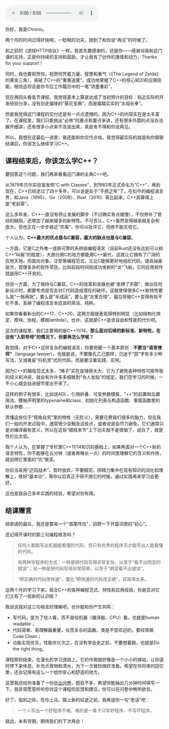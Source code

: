 <audio title="结束语 _ 路远，未有穷期" src="https://static001.geekbang.org/resource/audio/27/b2/27ef54452cd5a9354a070f93178a5bb2.mp3" controls="controls"></audio> 
<p>你好，我是Chrono。</p><p>两个月的时间过得好快啊，一眨眼的功夫，就到了和你说“再见”的时候了。</p><p>和之前的《透视HTTP协议》一样，我首先要感谢的，还是你——感谢对我和这门课的支持，正是你持续的支持和鼓励，才让我有了创作的激情和动力，Thanks for your support！</p><p>同时，我也要祝贺你，祝贺你凭着力量、智慧和勇气（《The Legend of Zelda》的黄金三角），突破了C++的“重重迷雾”，成功地掌握了C++的核心知识和应用技能，相信这将会是你今后工作履历中的一笔“浓墨重彩”。</p><p>现在再回头看各节课程，我觉得基本上算是达成了当初预计的目标：贴近实际的开发经验分享，没有剑走偏锋的“葵花宝典”，而是踏踏实实的“太祖长拳”。</p><p>但是我觉得这门课程的交付还是有一点点遗憾的。因为C++的内容实在是太丰富了，在课程里，我们只能挑出“必修”的重点和要点来讲，还有很多外围的点没办法展开细讲，还有很多小点来不及说出来，真是舍不得和你说再见。</p><p>所以，我想在这最后一讲里，我还能和你交代点啥，我觉得最实际的就是和你聊聊结课后，你该怎么继续学习C++。</p><h2>课程结束后，你该怎么学C++？</h2><p>要回答这个问题，我们再来看看这门课的主角C++吧。</p><!-- [[[read_end]]] --><p>从1979年贝尔实验室发明“C with Classes”，到1983年正式命名为“C++”，再到现在，C++已经走过了四十多年，可以说是处于“不惑之年”了。在如今的编程语言界，和Java（1995）、Go（2009）、Rust（2010）等比起来，C++真算得上是“老前辈”。</p><p>这么多年来，C++一直没有停止发展的脚步（不过确实有点缓慢），不仅修补了曾经的缺陷，还增加了越来越多的新特性。不可否认，C++虽然变得越来越复杂和庞大，但也正在一步步趋近“完美”，你可以批评它，但绝不能无视它。</p><p>个人认为，<strong>C++最大的优点是与C兼容，最大的缺点也是与C兼容</strong>。</p><p>一方面，它是C之外唯一成熟可靠的系统级编程语言（目前Rust还没有达到可以和C++“叫板”的程度），大部分用C的地方都能用C++替代，这就让它拥有了广阔的应用天地。而面向对象、泛型等编程范式，又比C能够更好地组织代码，提高抽象层次，管理复杂的软件项目。比如前段时间刚成功发射的“龙”飞船，它的应用软件就是用C++开发的。</p><p>但另一方面，为了保持与C兼容，C++的改革和发展也被“束缚了手脚”，做出任何新设计时，都要考虑是否会对C代码造成潜在的破坏。这就使得很多C++新特性要么是“一拖再拖”，要么是“半成品”，要么是“古里古怪”，最后导致C++变得有些不伦不类，丢掉了编程语言本应该的简洁、纯粹。</p><p>如果你看看新出的C++17、C++20，这两方面就表现得特别明显（比如结构化绑定、模块、协程、模板lambda）。也许，这就是C++追求自由和性能的代价吧。</p><p>这次的课程里，我们主要用的是C++11/14，<strong>那么面对后续的新标准、新特性，在没有“入职导师”的情况下，你要再怎么学呢？</strong></p><p>我觉得，对于C++这样复杂的编程语言，你要把握一个基本原则：<strong>不要当“语言律师”</strong>（language lawyer）。也就是说，不要像孔乙己那样，沉迷于“茴”字有多少种写法，又或者是“抖机灵”式的代码，而是要注重实践、实用。</p><p>因为C++的编程范式太多，“摊子”实在是铺得太大，它为了避免各种特性可能导致的歧义和冲突，就会有许许多多细致到“令人发指”的规定，我们在学习的时候，一不小心就会钻进细节里出不来了。</p><p>这样的例子有很多，比如说ADL、引用折叠、可变参数模板、“++”的前置和后置用法、模板声明里的typename和class、初始化列表与构造函数、重载函数里的默认参数……</p><p>弄懂这些位于“犄角旮旯”里的特性（无贬义），需要花费我们很多的脑力，但在我们一般的开发过程中，通常很少会触及这些点，或者说是会尽力避免，它们通常只是对编译器有意义，所以在这些“细枝末节”上下功夫就不是很值了，说白了，就是性价比太低。</p><p>我个人认为，在掌握了专栏里C++11/14知识的基础上，如果再面对一个C++新的语言特性，你不能够在五分钟（或者再略长一点）的时间里理解它的含义和作用，就说明它里面的“坑”很深。</p><p>你应当采用“迂回战术”，暂时放弃，不要细究，把精力集中在现有知识的消化和理解上，练好“基本功”，等你以后真正不得不用它的时候，通过实践再来学习会更好。</p><p>这也是我自己多年实践的经验，希望对你有用。</p><h2>结课赠言</h2><p>结束语的最后，我还是要来一个“首尾呼应”，回顾一下开篇词里的“初心”。</p><p>还记得开课时的那三句编程格言吗？</p><blockquote>
<p>任何人都能写出机器能看懂的代码，但只有优秀的程序员才能写出人能看懂的代码。</p>
</blockquote><blockquote>
<p>有两种写程序的方式：一种是把代码写得非常复杂，以至于“看不出明显的错误”；另一种是把代码写得非常简单，以至于“明显看不出错误”。</p>
</blockquote><blockquote>
<p>“把正确的代码改快速”，要比“把快速的代码改正确”，容易得太多。</p>
</blockquote><p>这两个月的学习下来，结合C++的各种编程范式、特性和应用经验，你是否对它们又有了一些新的认识呢？</p><p>我说说我对这三句格言的理解吧，也许能和你产生共鸣：</p><ul>
<li>写代码，是为了给人看，而不是给机器（编译器、CPU）看，也就是human readable；</li>
<li>代码简单、易理解最重要，长而复杂的函数、类是不受欢迎的，要经常做Code Clean；</li>
<li>功能实现优先，性能优化次之，在没有学会走之前，不要想着跑，也就是Do the right thing。</li>
</ul><p>课程即将结束，在漫长的学习道路上，它的作用就好像是一个小小的驿站，让你适时停下来休息，补充点食物和清水，为下一次冒险做好准备。希望在你将来的回忆里，还会记得有这么一个给你安心和舒适的地方。</p><p>这里我还给你准备了一份<a href="https://jinshuju.net/f/tGsQrr">毕业问卷</a>，题目不多，希望你能抽出几分钟时间填写一下。我非常愿意听听你对这个课程的反馈和建议，你可以在问卷中畅所欲言。</p><p>好了，临别之际，在你上马、踏上新的征途之前，我再送你一句“老话”吧：</p><blockquote>
<p>一个人写出一个好程序不难，难的是一辈子只写好程序，不写坏程序。</p>
</blockquote><p>路远，未有穷期，期待我们的下次再会！</p>
